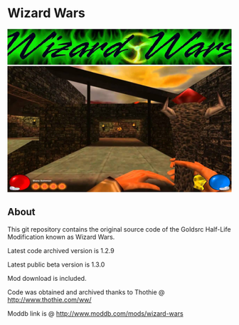 # Wizard Wars

![Image](https://github.com/2cwldys/wizard-wars/blob/master/git-images/ww_header.jpg)
![Image](https://github.com/2cwldys/wizard-wars/blob/master/git-images/wizardwars.jpg)


## About
This git repository contains the original source code of the Goldsrc Half-Life Modification known as Wizard Wars.

Latest code archived version is 1.2.9

Latest public beta version is 1.3.0

Mod download is included.

Code was obtained and archived thanks to Thothie @ http://www.thothie.com/ww/

Moddb link is @ http://www.moddb.com/mods/wizard-wars
